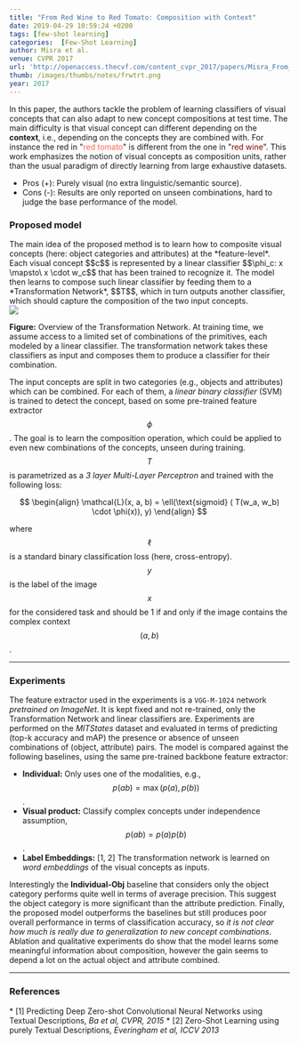 ```yaml
---
title: "From Red Wine to Red Tomato: Composition with Context"
date: 2019-04-29 10:59:24 +0200
tags: [few-shot learning]
categories:  [Few-Shot Learning]
author: Misra et al.
venue: CVPR 2017
url: 'http://openaccess.thecvf.com/content_cvpr_2017/papers/Misra_From_Red_Wine_CVPR_2017_paper.pdf'
thumb: /images/thumbs/notes/frwtrt.png
year: 2017
---
```


<div class="summary">
  In this paper, the authors tackle the problem of learning classifiers of visual concepts that can also adapt to new concept compositions at test time. The main difficulty is that visual concept can different depending on the <b>context</b>, i.e., depending on the concepts they are combined with. For instance the red in "<span style="color: tomato">red tomato</span>" is different from the one in "<span style="color:darkred">red wine</span>". This work emphasizes the notion of visual concepts as composition units, rather than the usual paradigm of directly learning from large exhaustive datasets.

  <ul>
    <li><span class="procons">Pros (+):</span> Purely visual (no extra linguistic/semantic source).</li>
    <li><span class="procons">Cons (-):</span> Results are only reported on unseen combinations, hard to judge the base performance of the model.</li>
  </ul>
</div>


<h3 class="section proposed"> Proposed model</h3>
The main idea of the proposed method is to learn how to composite visual concepts (here: object categories and attributes) at the *feature-level*. Each visual concept $$c$$ is represented by a linear classifier $$\phi_c: x \mapsto\ x \cdot w_c$$ that has been trained to recognize it. The model then learns to compose such linear classifier by feeding them to a *Transformation Network*, $$T$$, which in turn outputs another classifier, which should capture the composition of the two input concepts.

<div class="figure">
<img src="{{ site.baseurl }}/images/posts/composition_with_context.png">
<p><b>Figure:</b>  Overview of the Transformation Network. At training time, we assume access to a limited set of combinations of the primitives, each modeled by a linear classifier. The transformation network takes these classifiers as input and composes them to produce a classifier for their combination.</p>
</div>

The input concepts are split in two categories (e.g., objects and attributes) which can be combined. For each of them, a *linear binary classifier* (SVM) is trained to detect the concept, based on some pre-trained feature extractor $$\phi$$.  The goal is to learn the composition operation, which could be applied to even new combinations of the concepts, unseen during training.
$$T$$ is parametrized as a *3 layer Multi-Layer Perceptron* and trained with the following loss:

$$
\begin{align}
\mathcal{L}(x, a, b) = \ell(\text{sigmoid} ( T(w_a, w_b) \cdot \phi(x)), y)
\end{align}
$$

where $$\ell$$ is a standard binary classification loss (here, cross-entropy). $$y$$ is the label of the image $$x$$ for the considered task and should be 1 if and only if the image contains the complex context $$(a, b)$$.


---

<h3 class="section experiments"> Experiments </h3>

The feature extractor used in the experiments is a `VGG-M-1024` network *pretrained on ImageNet*. It is kept fixed and not re-trained, only the Transformation Network and linear classifiers are. Experiments are performed on the *MITStates* dataset and evaluated in terms of predicting (top-k accuracy and mAP) the presence or absence of unseen combinations of (object, attribute) pairs. The model is compared against the following baselines, using the same pre-trained backbone feature extractor:

  * **Individual:** Only uses one of the modalities, e.g., $$p(ab) = \max(p(a), p(b))$$.
  * **Visual product:** Classify complex concepts under independence assumption, $$p(ab) = p(a) p(b)$$.
  * **Label Embeddings:** <span class="citations">[1, 2]</span> The transformation network is learned on *word embeddings* of the visual concepts as inputs.



Interestingly the **Individual-Obj** baseline that considers only the object category performs quite well in terms of average precision. This suggest the object category is more significant than the attribute prediction. Finally, the proposed model outperforms the baselines but still produces poor overall performance in terms of classification accuracy, so *it is not clear how much is really due to generalization to new concept combinations*. Ablation and qualitative experiments do show that the model learns some meaningful information about composition, however the gain seems to depend a lot on the actual object and attribute combined.

---

<h3 class="section references"> References </h3>
  * <span class="citations">[1]</span> Predicting Deep Zero-shot Convolutional Neural Networks using Textual Descriptions, <i>Ba et al, CVPR, 2015</i>
  * <span class="citations">[2]</span> Zero-Shot Learning using purely Textual Descriptions, <i>Everingham et al, ICCV 2013</i>
